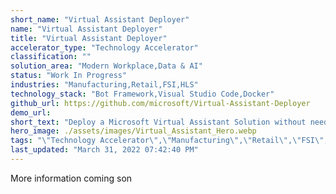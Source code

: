 ```yaml
---
short_name: "Virtual Assistant Deployer"
name: "Virtual Assistant Deployer"
title: "Virtual Assistant Deployer"
accelerator_type: "Technology Accelerator"
classification: ""
solution_area: "Modern Workplace,Data & AI"
status: "Work In Progress"
industries: "Manufacturing,Retail,FSI,HLS"
technology_stack: "Bot Framework,Visual Studio Code,Docker"
github_url: https://github.com/microsoft/Virtual-Assistant-Deployer
demo_url: 
short_text: "Deploy a Microsoft Virtual Assistant Solution without needing to install all the prerequisite tools on your own machine"
hero_image: ./assets/images/Virtual_Assistant_Hero.webp
tags: "\"Technology Accelerator\",\"Manufacturing\",\"Retail\",\"FSI\",\"HLS\",\"Bot Framework\",\"Visual Studio Code\",\"Docker\""
last_updated: "March 31, 2022 07:42:40 PM"
---
```

More information coming son